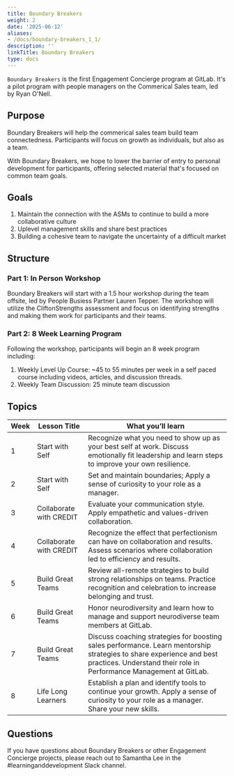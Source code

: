 ```yaml
---
title: Boundary Breakers
weight: 2
date: '2025-06-12'
aliases:
- /docs/boundary-breakers_1_1/
description: ''
linkTitle: Boundary Breakers
type: docs
---
```


`Boundary Breakers` is the first Engagement Concierge program at GitLab. It's a pilot program with people managers on the Commerical Sales team, led by Ryan O'Nell.

## Purpose

Boundary Breakers will help the commerical sales team build team connectedness. Participants will focus on growth as individuals, but also as a team.

With Boundary Breakers, we hope to lower the barrier of entry to personal development for participants, offering selected material that's focused on common team goals.

## Goals

1. Maintain the connection with the ASMs to continue to build a more collaborative culture
1. Uplevel management skills and share best practices
1. Building a cohesive team to navigate the uncertainty of a difficult market

## Structure

### Part 1: In Person Workshop

Boundary Breakers will start with a 1.5 hour workshop during the team offsite, led by People Busiess Partner Lauren Tepper. The workshop will utilize the CliftonStrengths assessment and focus on identifying strengths and making them work for participants and their teams.

### Part 2: 8 Week Learning Program

Following the workshop, participants will begin an 8 week program including:

1. Weekly Level Up Course: ~45 to 55 minutes per week in a self paced course including videos, articles, and discussion threads.
1. Weekly Team Discussion: 25 minute team discussion

## Topics

| Week | Lesson Title | What you’ll learn |
| ----- | ----- | ---------- |
| 1 | Start with Self | Recognize what you need to show up as your best self at work. Discuss emotionally fit leadership and learn steps to improve your own resilience.|
| 2 | Start with Self | Set and maintain boundaries; Apply a sense of curiosity to your role as a manager.|
| 3| Collaborate with CREDIT | Evaluate your communication style. Apply empathetic and values-driven collaboration. |
| 4 | Collaborate with CREDIT | Recognize the effect that perfectionism can have on collaboration and results. Assess scenarios where collaboration led to efficiency and results. |
| 5 | Build Great Teams | Review all-remote strategies to build strong relationships on teams. Practice recognition and celebration to increase belonging and trust. |
| 6 | Build Great Teams | Honor neurodiversity and learn how to manage and support neurodiverse team members at GitLab. |
| 7 | Build Great Teams | Discuss coaching strategies for boosting sales performance. Learn mentorship strategies to share experience and best practices. Understand their role in Performance Management at GitLab. |
| 8 | Life Long Learners | Establish a plan and identify tools to continue your growth. Apply a sense of curiosity to your role as a manager. Share your new skills. |

## Questions

If you have questions about Boundary Breakers or other Engagement Concierge projects, please reach out to Samantha Lee in the #learninganddevelopment Slack channel.
